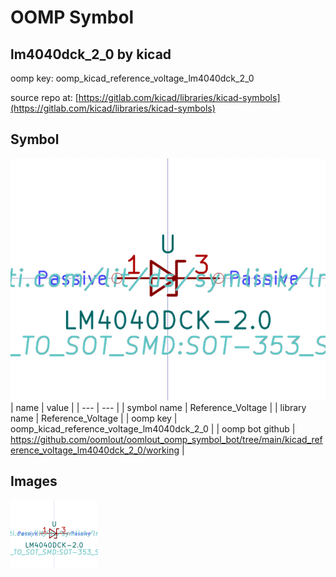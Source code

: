 # OOMP Symbol  
## lm4040dck_2_0  by kicad  
  
oomp key: oomp_kicad_reference_voltage_lm4040dck_2_0  
  
source repo at: [https://gitlab.com/kicad/libraries/kicad-symbols](https://gitlab.com/kicad/libraries/kicad-symbols)  
## Symbol  
  
[![working.png](working_600.png)](working.png)  
| name | value | 
| --- | --- | 
| symbol name | Reference_Voltage | 
| library name | Reference_Voltage | 
| oomp key | oomp_kicad_reference_voltage_lm4040dck_2_0 | 
| oomp bot github | https://github.com/oomlout/oomlout_oomp_symbol_bot/tree/main/kicad_reference_voltage_lm4040dck_2_0/working | 
## Images  
  
[![working.png](working_140.png)](working.png)  
